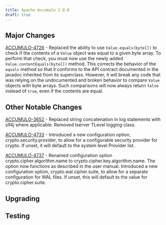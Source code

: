 ```yaml
---
title: Apache Accumulo 2.0.0
draft: true
---
```


## Major Changes

[ACCUMULO-4726] - Replaced the ability to use `Value.equals(byte[])` to check
if the contents of a `Value` object was equal to a given byte array. To perform
that check, you must now use the newly added `Value.contentEquals(byte[])`
method. This corrects the behavior of the `equals` method so that it conforms
to the API contract documented in the javadoc inherited from its superclass.
However, it will break any code that was relying on the undocumented and broken
behavior to compare `Value` objects with byte arrays. Such comparisons will now
always return `false` instead of `true`, even if the contents are equal.

## Other Notable Changes
[ACCUMULO-3652] - Replaced string concatenation in log statements with slf4j
where applicable. Removed tserver TLevel logging class.

[ACCUMULO-4733] - Introduced a new configuration option,
crypto.security.provider, to allow for a configurable security provider for
crypto. If unset, it will default to the system level Provider list.

[ACCUMULO-4737] - Renamed configuration option crypto.cipher.algorithm.name to
crypto.cipher.key.algorithm.name. The option now functions as described in
the user manual. Introduced a new configuration option, crypto.wal.cipher.suite,
to allow for a separate configuration for WAL files. If unset, this will
default to the value for crypto.cipher.suite.

## Upgrading

## Testing


[ACCUMULO-3652]: https://issues.apache.org/jira/browse/ACCUMULO-3652
[ACCUMULO-4726]: https://issues.apache.org/jira/browse/ACCUMULO-4726
[ACCUMULO-4733]: https://issues.apache.org/jira/browse/ACCUMULO-4733
[ACCUMULO-4737]: https://issues.apache.org/jira/browse/ACCUMULO-4737
